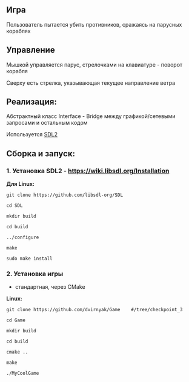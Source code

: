 

## **Игра**
Пользователь пытается убить противников, сражаясь на парусных кораблях

## Управление

Мышкой управляется парус, стрелочками на клавиатуре - поворот корабля

Сверху есть стрелка, указывающая текущее направление ветра

## Реализация:

Абстрактный класс Interface - Bridge между графикой/сетевыми запросами и остальным кодом

Используется [SDL2](https://wiki.libsdl.org/)

## **Сборка и запуск:**

### 1. Установка SDL2 - https://wiki.libsdl.org/Installation


**Для Linux:**

`git clone https://github.com/libsdl-org/SDL`

`cd SDL`

`mkdir build`

`cd build`

`../configure`

`make`

`sudo make install`


### 2. Установка игры 
- стандартная, через CMake

**Linux:**

`git clone https://github.com/dvirnyak/Game    #/tree/checkpoint_3`

`cd Game`

`mkdir build`

`cd build`

`cmake ..`

`make`

`./MyCoolGame`


